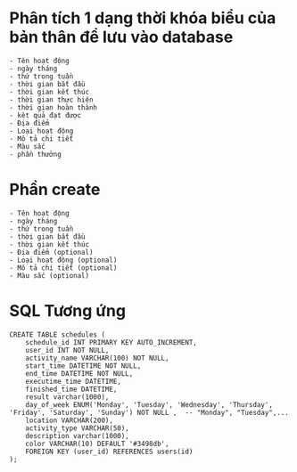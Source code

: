 # Phân tích 1 dạng thời khóa biểu của bản thân để lưu vào database
    - Tên hoạt động
    - ngày tháng
    - thứ trong tuần
    - thời gian bắt đầu
    - thời gian kết thúc
    - thời gian thực hiện
    - thời gian hoàn thành
    - kêt quả đạt được
    - Địa điểm
    - Loại hoạt động
    - Mô tả chi tiết
    - Màu sắc
    - phần thưởng

# Phần create
    - Tên hoạt động
    - ngày tháng
    - thứ trong tuần
    - thời gian bắt đầu
    - thời gian kết thúc
    - Địa điểm (optional)
    - Loại hoạt động (optional)
    - Mô tả chi tiết (optional)
    - Màu sắc (optional)
    
# SQL Tương ứng
    CREATE TABLE schedules (
        schedule_id INT PRIMARY KEY AUTO_INCREMENT,
        user_id INT NOT NULL,
        activity_name VARCHAR(100) NOT NULL,
        start_time DATETIME NOT NULL,
        end_time DATETIME NOT NULL,
        executime_time DATETIME,
        finished_time DATETIME,
        result varchar(1000),
        day_of_week ENUM('Monday', 'Tuesday', 'Wednesday', 'Thursday', 'Friday', 'Saturday', 'Sunday') NOT NULL ,  -- "Monday", "Tuesday",...
        location VARCHAR(200),
        activity_type VARCHAR(50),
        description varchar(1000),
        color VARCHAR(10) DEFAULT '#3498db',
        FOREIGN KEY (user_id) REFERENCES users(id)
    );
